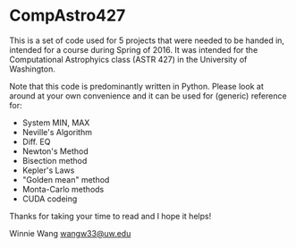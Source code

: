 # CompAstro427

This is a set of code used for 5 projects that were needed to be handed in, intended for a course during Spring of 2016.
It was intended for the Computational Astrophyics class (ASTR 427) in the University of Washington.

Note that this code is predominantly written in Python.
Please look at around at your own convenience and it can be used for (generic) reference for:

- System MIN, MAX
- Neville's Algorithm
- Diff. EQ
- Newton's Method
- Bisection method
- Kepler's Laws
- "Golden mean" method
- Monta-Carlo methods
- CUDA codeing

Thanks for taking your time to read and I hope it helps!

Winnie Wang
wangw33@uw.edu
